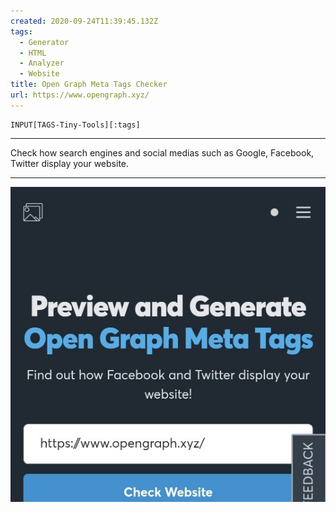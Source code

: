 ```yaml
---
created: 2020-09-24T11:39:45.132Z
tags: 
  - Generator
  - HTML
  - Analyzer
  - Website
title: Open Graph Meta Tags Checker
url: https://www.opengraph.xyz/
---
```

```meta-bind
INPUT[TAGS-Tiny-Tools][:tags]
```

___
Check how search engines and social medias such as  Google, Facebook, Twitter display your website.
___

![](_attachments/open-graph-meta-tags-checker.jpg)
